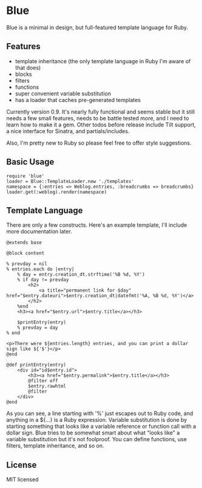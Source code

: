 Blue
====

Blue is a minimal in design, but full-featured template language for Ruby.

Features
--------

* template inheritance (the only template language in Ruby I'm aware of that does)
* blocks
* filters
* functions
* super convenient variable substitution
* has a loader that caches pre-generated templates
   
Currently version 0.9. It's nearly fully functional and seems stable but it
still needs a few small features, needs to be battle tested more, and I need to
learn how to make it a gem. Other todos before release include Tilt support, a
nice interface for Sinatra, and partials/includes.

Also, I'm pretty new to Ruby so please feel free to offer style suggestions.

Basic Usage
-----------

    require 'blue'
    loader = Blue::TemplateLoader.new './templates'
    namespace = {:entries => Weblog.entries, :breadcrumbs => breadcrumbs}
    loader.get(:weblog).render(namespace)
    
Template Language
-----------------

There are only a few constructs. Here's an example template, I'll include more
documentation later.

    @extends base
    
    @block content
    
    % prevday = nil
    % entries.each do |entry|
        % day = entry.creation_dt.strftime('%B %d, %Y')
        % if day != prevday
            <h2>
                <a title="permanent link for $day" href="$entry.dateuri">$entry.creation_dt|datefmt('%A, %B %d, %Y')</a>
            </h2>
        %end
        <h3><a href="$entry.url">$entry.title</a></h3>
        
        $printEntry(entry)
        % prevday = day
    % end
    
    <p>There were ${entries.length} entries, and you can print a dollar sign like ${'$'}</p>
    @end
    
    @def printEntry(entry)
    	<div id="id$entry.id">
            <h3><a href="$entry.permalink">$entry.title</a></h3>
            @filter off
            $entry.rawhtml
            @filter
        </div>
	@end
    
As you can see, a line starting with '%' just escapes out to Ruby code, and
anything in a ${...} is a Ruby expression. Variable substitution is done by
starting something that looks like a variable reference or function call with a
dollar sign. Blue tries to be somewhat smart about what "looks like" a variable
substitution but it's not foolproof. You can define functions, use filters,
template inheritance, and so on.

License
-------

MIT licensed